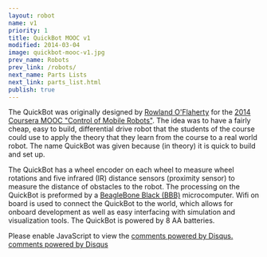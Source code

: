 ```yaml
---
layout: robot
name: v1
priority: 1
title: QuickBot MOOC v1
modified: 2014-03-04
image: quickbot-mooc-v1.jpg
prev_name: Robots
prev_link: /robots/
next_name: Parts Lists
next_link: parts_list.html
publish: true
---
```


The QuickBot was originally designed by <a href="https://rowlandoflaherty.com" target="_blank">Rowland O'Flaherty</a> for the <a href="https://www.coursera.org/course/conrob" target="_blank">2014 Coursera MOOC "Control of Mobile Robots"</a>. The idea was to have a fairly cheap, easy to build, differential drive robot that the students of the course could use to apply the theory that they learn from the course to a real world robot. The name QuickBot was given because (in theory) it is quick to build and set up.

The QuickBot has a wheel encoder on each wheel to measure wheel rotations and five infrared (IR) distance sensors (proximity sensor) to measure the distance of obstacles to the robot. The processing on the QuickBot is preformed by a [BeagleBone Black (BBB)](http://beagleboard.org/products/beaglebone%20black) microcomputer. Wifi on board is used to connect the QuickBot to the world, which allows for onboard development as well as easy interfacing with simulation and visualization tools. The QuickBot is powered by 8 AA batteries.

<div id="disqus_thread"></div>
<script type="text/javascript">
    /* * * CONFIGURATION VARIABLES: EDIT BEFORE PASTING INTO YOUR WEBPAGE * * */
    {% if site.url == "http://o-botics.org" %}
      var disqus_shortname = 'o-botics'; // required: replace example with your forum shortname
    {% endif %}

    /* * * DON'T EDIT BELOW THIS LINE * * */
    (function() {
        var dsq = document.createElement('script'); dsq.type = 'text/javascript'; dsq.async = true;
        dsq.src = '//' + disqus_shortname + '.disqus.com/embed.js';
        (document.getElementsByTagName('head')[0] || document.getElementsByTagName('body')[0]).appendChild(dsq);
    })();
</script>
<noscript>Please enable JavaScript to view the <a href="http://disqus.com/?ref_noscript">comments powered by Disqus.</a></noscript>
<a href="http://disqus.com" class="dsq-brlink">comments powered by <span class="logo-disqus">Disqus</span></a>


